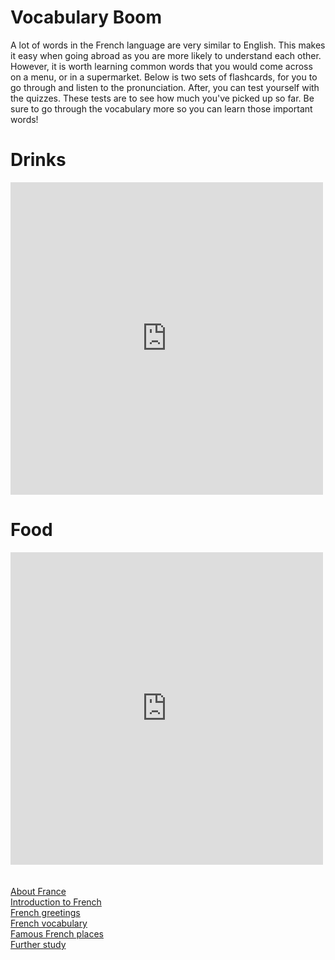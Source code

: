 <h1> <strong> Vocabulary Boom </strong> </h1>
<p> A lot of words in the French language are very similar to English. This makes it easy when going abroad as you are more likely to understand each other. However, it is worth learning common words that you would come across on a menu, or in a supermarket. Below is two sets of flashcards, for you to go through and listen to the pronunciation. After, you can test yourself with the quizzes. These tests are to see how much you've picked up so far. Be sure to go through the vocabulary more so you can learn those important words! </p>

<h1> Drinks</h1> 
<iframe src="https://quizlet.com/472295579/flashcards/embed?i=13p126&x=1jj1" height="500" width="500" style="border:0"></iframe>
<h1> Food </h1> 
 <iframe src="https://quizlet.com/472297415/flashcards/embed?i=13p126&x=1jj1" height="500" width="500" style="border:0"></iframe> 

<br>
<br>
 
 <body> <br>
  <a  href="https://georginah2.github.io/SML5202-final-Hutt/page2.html" > About France </a> <br>
  <a  href="https://georginah2.github.io/SML5202-final-Hutt/page3.html" > Introduction to French  </a>  <br>
   <a  href="https://georginah2.github.io/SML5202-final-Hutt/page4.html" > French greetings </a>  <br>
  <a  href="https://georginah2.github.io/SML5202-final-Hutt/page5.html" > French vocabulary </a>  <br>
 <a  href="https://georginah2.github.io/SML5202-final-Hutt/page6.html" > Famous French places  </a> <br>
  <a  href= "https://georginah2.github.io/SML5202-final-Hutt/page7.html"> Further study </a>
 </body>

